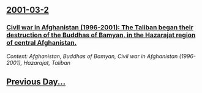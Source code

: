 ## [2001-03-2](/news/2001/03/2/index.md)

### [ Civil war in Afghanistan (1996-2001): The Taliban began their destruction of the Buddhas of Bamyan, in the Hazarajat region of central Afghanistan.](/news/2001/03/2/civil-war-in-afghanistan-1996-2001-the-taliban-began-their-destruction-of-the-buddhas-of-bamyan-in-the-hazarajat-region-of-central-afgh.md)
_Context: Afghanistan, Buddhas of Bamyan, Civil war in Afghanistan (1996-2001), Hazarajat, Taliban_

## [Previous Day...](/news/2001/03/1/index.md)

